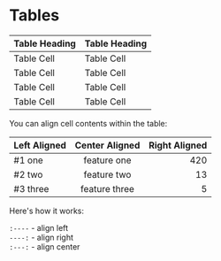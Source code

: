 # Tables

Table Heading | Table Heading
------------- | -------------
Table Cell    | Table Cell
Table Cell    | Table Cell
Table Cell    | Table Cell
Table Cell    | Table Cell

You can align cell contents within the table:

| Left Aligned  | Center Aligned  | Right Aligned |
|:------------- |:---------------:| -------------:|
| #1 one        | feature one     |           420 |
| #2 two        | feature two     |            13 |
| #3 three      | feature three   |             5 |


Here's how it works:

`:----` - align left  
`----:` - align right  
`:---:` - align center